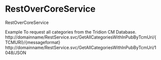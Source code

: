 # RestOverCoreService
RestOverCoreService

Example
To request all categories from the Tridion CM Database.
http://domainname/RestService.svc/GetAllCategoriesWithInPubByTcmUri/{TCMURI}/{messageformat}
http://domainname/RestService.svc/GetAllCategoriesWithInPubByTcmUri/1048/JSON
